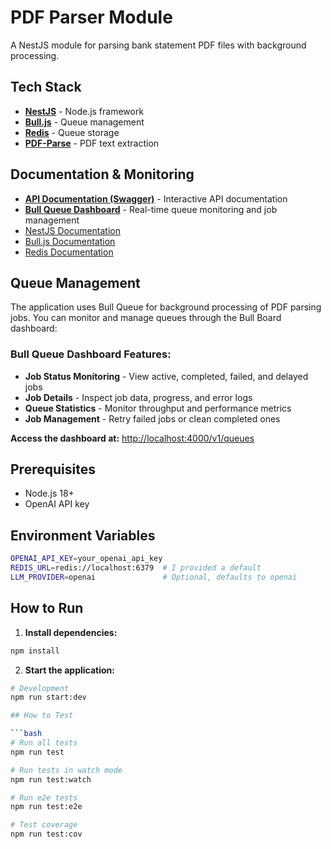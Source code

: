 # PDF Parser Module

A NestJS module for parsing bank statement PDF files with background processing.

## Tech Stack

- **[NestJS](https://nestjs.com/)** - Node.js framework
- **[Bull.js](https://github.com/OptimalBits/bull)** - Queue management
- **[Redis](https://redis.io/)** - Queue storage
- **[PDF-Parse](https://www.npmjs.com/package/pdf-parse)** - PDF text extraction

## Documentation & Monitoring

- **[API Documentation (Swagger)](http://localhost:4000/v1/api)** - Interactive API documentation
- **[Bull Queue Dashboard](http://localhost:4000/v1/queues)** - Real-time queue monitoring and job management
- [NestJS Documentation](https://docs.nestjs.com/)
- [Bull.js Documentation](https://github.com/OptimalBits/bull/blob/develop/REFERENCE.md)
- [Redis Documentation](https://redis.io/docs/)

## Queue Management

The application uses Bull Queue for background processing of PDF parsing jobs. You can monitor and manage queues through the Bull Board dashboard:

### Bull Queue Dashboard Features:
- **Job Status Monitoring** - View active, completed, failed, and delayed jobs
- **Job Details** - Inspect job data, progress, and error logs
- **Queue Statistics** - Monitor throughput and performance metrics
- **Job Management** - Retry failed jobs or clean completed ones

**Access the dashboard at:** [http://localhost:4000/v1/queues](http://localhost:4000/v1/queues)

## Prerequisites

- Node.js 18+
- OpenAI API key

## Environment Variables

```bash
OPENAI_API_KEY=your_openai_api_key
REDIS_URL=redis://localhost:6379  # I provided a default
LLM_PROVIDER=openai               # Optional, defaults to openai
```

## How to Run
1. **Install dependencies:**
```bash
npm install
```

2. **Start the application:**
```bash
# Development
npm run start:dev

## How to Test

```bash
# Run all tests
npm run test

# Run tests in watch mode
npm run test:watch

# Run e2e tests
npm run test:e2e

# Test coverage
npm run test:cov
```
